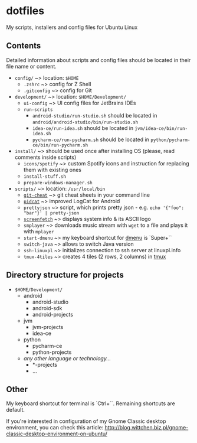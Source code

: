 # dotfiles
My scripts, installers and config files for Ubuntu Linux

Contents
--------

Detailed information about scripts and config files should be located in their file name or content.

- `config/` ~> location: `$HOME`
  - `.zshrc` ~> config for Z Shell
  - `.gitconfig` ~> config for Git
- `development/` ~> location: `$HOME/Development/`
  - `ui-config` ~> UI config files for JetBrains IDEs
  - `run-scripts`
    - `android-studio/run-studio.sh` should be located in `android/android-studio/bin/run-studio.sh`
    - `idea-ce/run-idea.sh` should be located in `jvm/idea-ce/bin/run-idea.sh`
    - `pycharm-ce/run-pycharm.sh` should be located in `python/pycharm-ce/bin/run-pycharm.sh`
- `install/` ~> should be used once after installing OS (please, read comments inside scripts)
  - `icons/spotify` ~> custom Spotify icons and instruction for replacing them with existing ones
  - `install-stuff.sh`
  - `prepare-windows-manager.sh`
- `scripts/` ~> location: `/usr/local/bin`
  - [`git-cheat`](https://github.com/0xAX/git-cheat) ~> git cheat sheets in your command line
  - [`pidcat`](https://github.com/JakeWharton/pidcat) ~> improved LogCat for Android
  - `prettyjson` ~> script, which prints pretty json - e.g. `echo '{"foo": "bar"}' | pretty-json`
  - [`screenfetch`](https://github.com/KittyKatt/screenFetch/) ~> displays system info & its ASCII logo
  - `smplayer` ~> downloads music stream with `wget` to a file and plays it with `mplayer`
  - `start-dmenu` ~> my keyboard shortcut for [dmenu](http://tools.suckless.org/dmenu/) is `Super+``
  - `switch-java` ~> allows to switch Java version
  - `ssh-linuxpl` ~> initializes connection to ssh server at linuxpl.info
  - `tmux-4tiles` ~> creates 4 tiles (2 rows, 2 columns) in [tmux](https://tmux.github.io/)

Directory structure for projects
--------------------------------

- `$HOME/Development/`
   - android
     - android-studio
     - android-sdk
     - android-projects
   - jvm
     - jvm-projects
     - idea-ce
   - python
     - pycharm-ce
     - python-projects
   - *any other language or technology...*
     - *-projects
     - ...

Other
-----

My keyboard shortcut for terminal is `Ctrl+``. Remaining shortcuts are default.

If you're interested in configuration of my Gnome Classic desktop environment, you can check this article: http://blog.wittchen.biz.pl/gnome-classic-desktop-environment-on-ubuntu/

